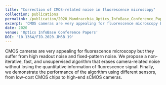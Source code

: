 ```yaml
---
title: "Correction of CMOS-related noise in fluorescence microscopy"
collection: publications
permalink: /publication/2020_Mandracchia_Optics_InfoBase_Conference_Papers
excerpt: 'CMOS cameras are very appealing for fluorescence microscopy but they suffer from high readout noise and fixed-pattern noise. We propose a non-iterative, fast, and unsupervised algorithm that erases camera-related noise without losing the quantitative information of fluorescence signal. Finally, we demonstrate the performance of the algorithm using different sensors, from low-cost CMOS chips to high-end sCMOS cameras.'
date: 2020
venue: 'Optics InfoBase Conference Papers'
DOI: '10.1364/FIO.2020.JM6B.19'
---
```

CMOS cameras are very appealing for fluorescence microscopy but they suffer from high readout noise and fixed-pattern noise. We propose a non-iterative, fast, and unsupervised algorithm that erases camera-related noise without losing the quantitative information of fluorescence signal. Finally, we demonstrate the performance of the algorithm using different sensors, from low-cost CMOS chips to high-end sCMOS cameras.
